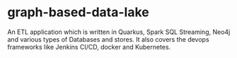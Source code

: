# graph-based-data-lake
An ETL application which is written in Quarkus, Spark SQL Streaming, Neo4j and various types of Databases and stores. It also covers the devops frameworks like Jenkins CI/CD, docker and Kubernetes.
